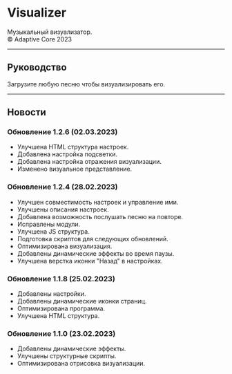 # Visualizer
Музыкальный визуализатор.  
© Adaptive Core 2023  
- - -
## Руководство
Загрузите любую песню чтобы визуализировать его.
- - -
## Новости
### Обновление 1.2.6 (02.03.2023)
- Улучшена HTML структура настроек.  
- Добавлена настройка подсветки.  
- Добавлена настройка отражения визуализации.  
- Изменено визуальное представление.  

### Обновление 1.2.4 (28.02.2023)
- Улучшен совместимость настроек и управление ими.  
- Улучшены описания настроек.  
- Добавлена возможность послушать песню на повторе.  
- Исправлены модули.  
- Улучшена JS структура.  
- Подготовка скриптов для следующих обновлений.  
- Оптимизирована визуализация.  
- Добавлены динамические эффекты во время паузы.  
- Улучшена верстка иконки "Назад" в настройках.  

### Обновление 1.1.8 (25.02.2023)
- Добавлены настройки.  
- Добавлены динамические иконки страниц.  
- Оптимизирована программа.  
- Улучшена HTML структура.  

### Обновление 1.1.0 (23.02.2023)
- Добавлены динамические эффекты.  
- Улучшены структурные скрипты.  
- Оптимизирована отрисовка визуализации.  